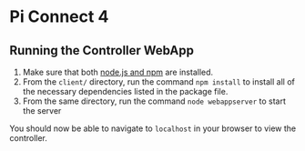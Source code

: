 # Pi Connect 4

## Running the Controller WebApp

1. Make sure that both [node.js and npm](https://nodejs.org/en/) are installed.
2. From the `client/` directory, run the command `npm install` to install all of the necessary dependencies listed in the package file.
3. From the same directory, run the command `node webappserver` to start the server

You should now be able to navigate to `localhost` in your browser to view the controller.
